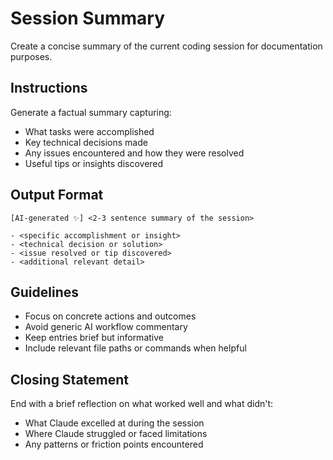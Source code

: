 # Session Summary

Create a concise summary of the current coding session for documentation purposes.

## Instructions

Generate a factual summary capturing:
- What tasks were accomplished
- Key technical decisions made
- Any issues encountered and how they were resolved
- Useful tips or insights discovered

## Output Format

```
[AI-generated ✨] <2-3 sentence summary of the session>

- <specific accomplishment or insight>
- <technical decision or solution>
- <issue resolved or tip discovered>
- <additional relevant detail>
```

## Guidelines

- Focus on concrete actions and outcomes
- Avoid generic AI workflow commentary
- Keep entries brief but informative
- Include relevant file paths or commands when helpful

## Closing Statement

End with a brief reflection on what worked well and what didn't:
- What Claude excelled at during the session
- Where Claude struggled or faced limitations
- Any patterns or friction points encountered
